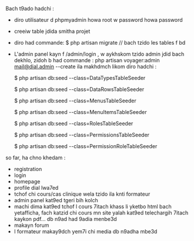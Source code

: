 Bach t9ado hadchi :
  
  - diro utilisateur d phpmyadmin howa root w password howa password
  - creeiw table jdida smitha projet
  - diro had commande:
  $ php artisan migrate // bach tzido les tables f bd
- L'admin panel kayn f /admin/login , w aykhskom tzido admin jdid bach dekhlo, zidoh b had commande : php artisan voyager:admin mail@dial.admin --create
ila makhdmch likom diro hadchi :

  $ php artisan db:seed --class=DataTypesTableSeeder
  
  $ php artisan db:seed --class=DataRowsTableSeeder
  
  $ php artisan db:seed --class=MenusTableSeeder
  
  $ php artisan db:seed --class=MenuItemsTableSeeder
  
  $ php artisan db:seed --class=RolesTableSeeder 
  
  $ php artisan db:seed --class=PermissionsTableSeeder
  
  $ php artisan db:seed --class=PermissionRoleTableSeeder
  
  
so far, ha chno khedam :
  - registration
  - login
  - homepage
  - profile dial lwa7ed
  - tchof chi cours/cas clinique wela tzido ila knti formateur
  - admin panel kat9ed tgeri bih kolch
  - machi dima kat9ed tchof l cours 7itach khass li yketbo html bach yetafficha, fach katzid chi cours mn site yalah kat9ed telechargih 7itach kaykon pdf... db n9ad had 9adia menbe3d
  - makayn forum
  - l formateur makay9dch yem7i chi media db n9adha mbe3d 
 
 

